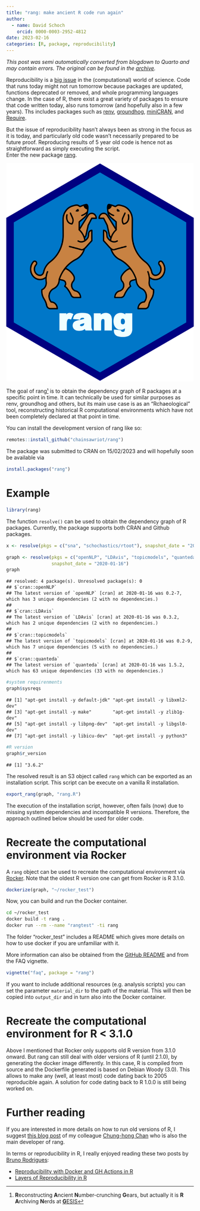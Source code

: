 ```yaml
---
title: "rang: make ancient R code run again"
author:
  - name: David Schoch
    orcid: 0000-0003-2952-4812
date: 2023-02-16
categories: [R, package, reproducibility]
---
```




*This post was semi automatically converted from blogdown to Quarto and may contain errors. The original can be found in the [archive](http://archive.schochastics.net/post/rang-make-ancient-r-code-run-again/).*

Reproducibility is a [big
issue](https://www.nature.com/articles/s41597-022-01143-6) in the
(computational) world of science. Code that runs today might not run
tomorrow because packages are updated, functions deprecated or removed,
and whole programming languages change. In the case of R, there exist a
great variety of packages to ensure that code written today, also runs
tomorrow (and hopefully also in a few years). Ths includes packages such
as [renv](https://cran.r-project.org/package=renv),
[groundhog](https://cran.r-project.org/package=groundhog),
[miniCRAN](https://cran.r-project.org/package=miniCRAN), and
[Require](https://cran.r-project.org/package=Require).

But the issue of reproducibility hasn’t always been as strong in the
focus as it is today, and particularly old code wasn’t necessarily
prepared to be future proof. Reproducing results of 5 year old code is
hence not as straightforward as simply executing the script.  
Enter the new package [rang](https://github.com/chainsawriot/rang).

![](rang.png)

The goal of rang[¹](#fn1) is to obtain the dependency graph of R
packages at a specific point in time. It can technically be used for
similar purposes as renv, groundhog and others, but its main use case is
as an “Rchaeological” tool, reconstructing historical R computational
environments which have not been completely declared at that point in
time.

You can install the development version of rang like so:

``` r
remotes::install_github("chainsawriot/rang")
```

The package was submitted to CRAN on 15/02/2023 and will hopefully soon
be available via

``` r
install.packages("rang")
```

# Example

``` r
library(rang)
```

The function `resolve()` can be used to obtain the dependency graph of R
packages. Currently, the package supports both CRAN and Github packages.

``` r
x <- resolve(pkgs = c("sna", "schochastics/rtoot"), snapshot_date = "2022-11-30")
```

``` r
graph <- resolve(pkgs = c("openNLP", "LDAvis", "topicmodels", "quanteda"),
                 snapshot_date = "2020-01-16")
graph
```

``` hljs
## resolved: 4 package(s). Unresolved package(s): 0 
## $`cran::openNLP`
## The latest version of `openNLP` [cran] at 2020-01-16 was 0.2-7, which has 3 unique dependencies (2 with no dependencies.)
## 
## $`cran::LDAvis`
## The latest version of `LDAvis` [cran] at 2020-01-16 was 0.3.2, which has 2 unique dependencies (2 with no dependencies.)
## 
## $`cran::topicmodels`
## The latest version of `topicmodels` [cran] at 2020-01-16 was 0.2-9, which has 7 unique dependencies (5 with no dependencies.)
## 
## $`cran::quanteda`
## The latest version of `quanteda` [cran] at 2020-01-16 was 1.5.2, which has 63 unique dependencies (33 with no dependencies.)
```

``` r
#system requirenments
graph$sysreqs
```

``` hljs
## [1] "apt-get install -y default-jdk" "apt-get install -y libxml2-dev"
## [3] "apt-get install -y make"        "apt-get install -y zlib1g-dev" 
## [5] "apt-get install -y libpng-dev"  "apt-get install -y libgsl0-dev"
## [7] "apt-get install -y libicu-dev"  "apt-get install -y python3"
```

``` r
#R version
graph$r_version
```

``` hljs
## [1] "3.6.2"
```

The resolved result is an S3 object called `rang` which can be exported
as an installation script. This script can be execute on a vanilla R
installation.

``` r
export_rang(graph, "rang.R")
```

The execution of the installation script, however, often fails (now) due
to missing system dependencies and incompatible R versions. Therefore,
the approach outlined below should be used for older code.

# Recreate the computational environment via Rocker

A `rang` object can be used to recreate the computational environment
via [Rocker](https://github.com/rocker-org/rocker). Note that the oldest
R version one can get from Rocker is R 3.1.0.

``` r
dockerize(graph, "~/rocker_test")
```

Now, you can build and run the Docker container.

``` bash
cd ~/rocker_test
docker build -t rang .
docker run --rm --name "rangtest" -ti rang
```

The folder “rocker_test” includes a README which gives more details on
how to use docker if you are unfamiliar with it.

More information can also be obtained from the [GitHub
README](https://github.com/chainsawriot/rang) and from the FAQ vignette.

``` r
vignette("faq", package = "rang")
```

If you want to include additional resources (e.g. analysis scripts) you
can set the parameter `material_dir` to the path of the material. This
will then be copied into `output_dir` and in turn also into the Docker
container.

# Recreate the computational environment for R \< 3.1.0

Above I mentioned that Rocker only supports old R version from 3.1.0
onward. But rang can still deal with older versions of R (until 2.1.0),
by generating the docker image differently. In this case, R is compiled
from source and the Dockerfile generated is based on Debian Woody (3.0).
This allows to make any (well, at least most) code dating back to 2005
reproducible again. A solution for code dating back to R 1.0.0 is still
being worked on.

# Further reading

If you are interested in more details on how to run old versions of R, I
suggest [this blog
post](https://chainsawriot.com/postmannheim/2023/01/30/oldestr.html) of
my colleague [Chung-hong Chan](https://github.com/chainsawriot) who is
also the main developer of rang.

In terms or reproducibility in R, I really enjoyed reading these two
posts by [Bruno Rodrigues](https://www.brodrigues.co/about/about):

-   [Reproducibility with Docker and GH Actions in
    R](https://www.brodrigues.co/blog/2022-11-19-raps/)
-   [Layers of Reproducibility in
    R](https://www.brodrigues.co/blog/2023-01-12-repro_r/)

------------------------------------------------------------------------

1.  **R**econstructing **A**ncient **N**umber-crunching **G**ears, but
    actually it is **R** **A**rchiving **N**erds at
    [**G**ESIS](ttps://gesis.org)[↩︎](#fnref1)

